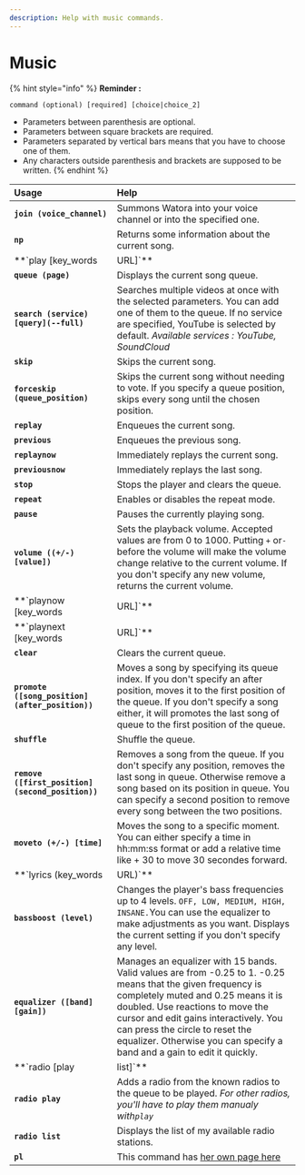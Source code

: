 ```yaml
---
description: Help with music commands.
---
```


# Music

{% hint style="info" %}
**Reminder :**

`command (optional) [required] [choice|choice_2]`

* Parameters between parenthesis are optional.
* Parameters between square brackets are required.
* Parameters separated by vertical bars means that you have to choose one of them. 
* Any characters outside parenthesis and brackets are supposed to be written.
{% endhint %}

| Usage | Help |
| :--- | :--- |
| **`join (voice_channel)`** | Summons Watora into your voice channel or into the specified one. |
| **`np`** | Returns some information about the current song. |
| **`play [key_words|URL]`** | Enqueues a song with an URL or keywords. Can also enqueue a stream or a radio. |
| **`queue (page)`** |  Displays the current song queue. |
| **`search (service)[query](--full)`** | Searches multiple videos at once with the selected parameters. You can add one of them to the queue. If no service are specified, YouTube is selected by default.  _Available services : YouTube, SoundCloud_ |
| **`skip`** | Skips the current song. |
| **`forceskip (queue_position)`** | Skips the current song without needing to vote. If you specify a queue position, skips every song until the chosen position. |
| **`replay`** | Enqueues the current song. |
| **`previous`** | Enqueues the previous song. |
| **`replaynow`** | Immediately replays the current song. |
| **`previousnow`** | Immediately replays the last song. |
| **`stop`** | Stops the player and clears the queue. |
| **`repeat`** | Enables or disables the repeat mode. |
| **`pause`** | Pauses the currently playing song. |
| **`volume ((+/-)[value])`** | Sets the playback volume. Accepted values are from 0 to 1000. Putting `+` or`-` before the volume will make the volume change relative to the current volume. If you don't specify any new volume, returns the current volume. |
| **`playnow [key_words|URL]`** | Immediately plays a song. |
| **`playnext [key_words|URL]`** | Enqueues a song to the first position of the queue. |
| **`clear`** | Clears the current queue. |
| **`promote ([song_position] (after_position))`** | Moves a song by specifying its queue index. If you don't specify an after position, moves it to the first position of the queue. If you don't specify a song either, it will promotes the last song of queue to the first position of the queue. |
| **`shuffle`** | Shuffle the queue. |
| **`remove ([first_position] (second_position))`** | Removes a song from the queue. If you don't specify any position, removes the last song in queue. Otherwise remove a song based on its position in queue. You can specify a second position to remove every song between the two positions. |
| **`moveto (+/-) [time]`** | Moves the song to a specific moment. You can either specify a time in hh:mm:ss format or add a relative time like + 30 to move 30 secondes forward. |
| **`lyrics (key_words|URL)`** | Displays the lyrics of a song. If you don't specify any url or keywords, it displays the current song lyrics. |
| **`bassboost (level)`** | Changes the player's bass frequencies up to 4 levels. `OFF, LOW, MEDIUM, HIGH, INSANE.`You can use the equalizer to make adjustments as you want. Displays the current setting if you don't specify any level. |
| **`equalizer ([band] [gain])`** | Manages an equalizer with 15 bands. Valid values are from -0.25 to 1. -0.25 means that the given frequency is completely muted and 0.25 means it is doubled. Use reactions to move the cursor and edit gains interactively. You can press the circle to reset the equalizer. Otherwise you can specify a band and a gain to edit it quickly. |
| **`radio [play|list]`** | Radio commands management. |
| **`radio play`** | Adds a radio from the known radios to the queue to be played. _For other radios, you'll have to play them manualy with`play`_ |
| **`radio list`** | Displays the list of my available radio stations. |
| **`pl`** | This command has [her own page here](../features/autoplaylists.md) |










